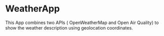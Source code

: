 # WeatherApp
This App combines two APIs ( OpenWeatherMap and Open Air Quality) to show the weather description using geolocation coordinates.
